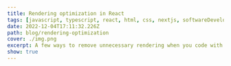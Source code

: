```yaml
---
title: Rendering optimization in React
tags: [javascript, typescript, react, html, css, nextjs, softwareDevelopment]
date: 2022-12-04T17:11:32.226Z
path: blog/rendering-optimization
cover: ./img.png
excerpt: A few ways to remove unnecessary rendering when you code with React
show: true
---
```

